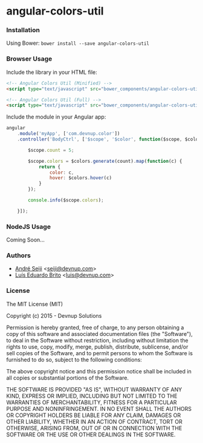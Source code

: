 angular-colors-util
===================

### Installation

Using Bower: ```bower install --save angular-colors-util```

### Browser Usage

Include the library in your HTML file:
```html
<!-- Angular Colors Util (Minified) -->
<script type="text/javascript" src="bower_components/angular-colors-util/dist/angular-colors-util.min.js"></script>

<!-- Angular Colors Util (Full) -->
<script type="text/javascript" src="bower_components/angular-colors-util/dist/angular-colors-util.js"></script>
```

Include the module in your Angular app:
```javascript
angular
    .module('myApp', ['com.devnup.color'])
    .controller('BodyCtrl', ['$scope', '$color', function($scope, $color) {

        $scope.count = 5;

        $scope.colors = $colors.generate(count).map(function(c) {
            return {
                color: c,
                hover: $colors.hover(c)
            }
        });

        console.info($scope.colors);

    }]);

```

### NodeJS Usage

Coming Soon...


### Authors
- [André Seiji](https://github.com/seijitamanaha) <[seiji@devnup.com](mailto:seiji@devnup.com)>
- [Luís Eduardo Brito](https://github.com/luiseduardobrito) <[luis@devnup.com](mailto:luis@devnup.com)>

### License

The MIT License (MIT)

Copyright (c) 2015 - Devnup Solutions

Permission is hereby granted, free of charge, to any person obtaining a copy
of this software and associated documentation files (the "Software"), to deal
in the Software without restriction, including without limitation the rights
to use, copy, modify, merge, publish, distribute, sublicense, and/or sell
copies of the Software, and to permit persons to whom the Software is
furnished to do so, subject to the following conditions:

The above copyright notice and this permission notice shall be included in
all copies or substantial portions of the Software.

THE SOFTWARE IS PROVIDED "AS IS", WITHOUT WARRANTY OF ANY KIND, EXPRESS OR
IMPLIED, INCLUDING BUT NOT LIMITED TO THE WARRANTIES OF MERCHANTABILITY,
FITNESS FOR A PARTICULAR PURPOSE AND NONINFRINGEMENT. IN NO EVENT SHALL THE
AUTHORS OR COPYRIGHT HOLDERS BE LIABLE FOR ANY CLAIM, DAMAGES OR OTHER
LIABILITY, WHETHER IN AN ACTION OF CONTRACT, TORT OR OTHERWISE, ARISING FROM,
OUT OF OR IN CONNECTION WITH THE SOFTWARE OR THE USE OR OTHER DEALINGS IN
THE SOFTWARE.